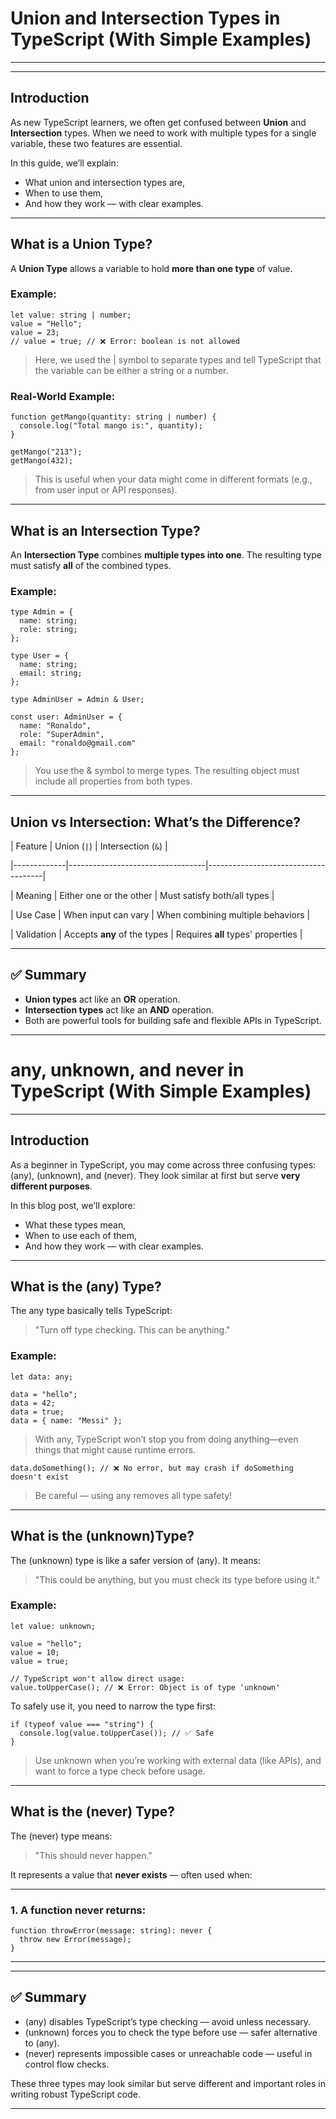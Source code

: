 # Union and Intersection Types in TypeScript (With Simple Examples)

---

---

## Introduction

As new TypeScript learners, we often get confused between **Union** and **Intersection** types. When we need to work with multiple types for a single variable, these two features are essential.

In this guide, we’ll explain:

- What union and intersection types are,
- When to use them,
- And how they work — with clear examples.

---

## What is a Union Type?

A **Union Type** allows a variable to hold **more than one type** of value.

### Example:

```tsx
let value: string | number;
value = "Hello";
value = 23;
// value = true; // ❌ Error: boolean is not allowed

```

> Here, we used the | symbol to separate types and tell TypeScript that the variable can be either a string or a number.
> 

### Real-World Example:

```tsx
function getMango(quantity: string | number) {
  console.log("Total mango is:", quantity);
}

getMango("213");
getMango(432);

```

> This is useful when your data might come in different formats (e.g., from user input or API responses).
> 

---

## What is an Intersection Type?

An **Intersection Type** combines **multiple types into one**. The resulting type must satisfy **all** of the combined types.

### Example:

```tsx
type Admin = {
  name: string;
  role: string;
};

type User = {
  name: string;
  email: string;
};

type AdminUser = Admin & User;

const user: AdminUser = {
  name: "Ronaldo",
  role: "SuperAdmin",
  email: "ronaldo@gmail.com"
};

```

> You use the & symbol to merge types. The resulting object must include all properties from both types.
> 

---

## Union vs Intersection: What’s the Difference?

| Feature     | Union (`|`)                     | Intersection (`&`)                  |

|-------------|----------------------------------|-------------------------------------|

| Meaning     | Either one or the other          | Must satisfy both/all types         |

| Use Case    | When input can vary              | When combining multiple behaviors   |

| Validation  | Accepts **any** of the types     | Requires **all** types' properties  |

---

## ✅ Summary

- **Union types** act like an **OR** operation.
- **Intersection types** act like an **AND** operation.
- Both are powerful tools for building safe and flexible APIs in TypeScript.

---


# any, unknown, and never in TypeScript (With Simple Examples)

---

## Introduction

As a beginner in TypeScript, you may come across three confusing types: (any), (unknown), and (never). They look similar at first but serve **very different purposes**.

In this blog post, we’ll explore:

- What these types mean,
- When to use each of them,
- And how they work — with clear examples.

---

## What is the (any) Type?

The any type basically tells TypeScript:

> "Turn off type checking. This can be anything."
> 

### Example:

```tsx
let data: any;

data = "hello";
data = 42;
data = true;
data = { name: "Messi" };

```

> With any, TypeScript won’t stop you from doing anything—even things that might cause runtime errors.
> 

```tsx
data.doSomething(); // ❌ No error, but may crash if doSomething doesn't exist

```

> Be careful — using any removes all type safety!
> 

---

## What is the (unknown)Type?

The (unknown) type is like a safer version of (any). It means:

> "This could be anything, but you must check its type before using it."
> 

### Example:

```tsx
let value: unknown;

value = "hello";
value = 10;
value = true;

// TypeScript won't allow direct usage:
value.toUpperCase(); // ❌ Error: Object is of type 'unknown'

```

To safely use it, you need to narrow the type first:

```tsx
if (typeof value === "string") {
  console.log(value.toUpperCase()); // ✅ Safe
}

```

> Use unknown when you’re working with external data (like APIs), and want to force a type check before usage.
> 

---

## What is the (never) Type?

The (never) type means:

> "This should never happen."
> 

It represents a value that **never exists** — often used when:

---

### 1. A function **never returns**:

```tsx
function throwError(message: string): never {
  throw new Error(message);
}
```

---

---

## ✅ Summary

- (any) disables TypeScript’s type checking — avoid unless necessary.
- (unknown) forces you to check the type before use — safer alternative to (any).
- (never) represents impossible cases or unreachable code — useful in control flow checks.

These three types may look similar but serve different and important roles in writing robust TypeScript code.

---